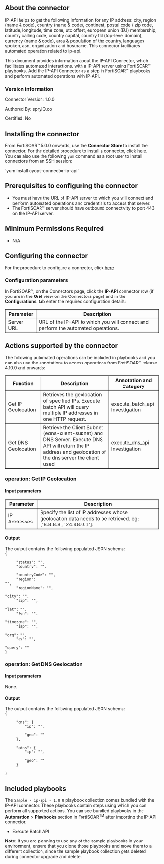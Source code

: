## About the connector
IP-API helps to get the following information for any IP address: city, region (name & code), country (name & code), continent, postal code / zip code, latitude, longitude, time zone,  utc offset, european union (EU) membership, country calling code, country capital, country tld (top-level domain), currency (name & code), area & population of the country, languages spoken, asn, organization and hostname. This connector facilitates automated operation related to ip-api.
<p>This document provides information about the IP-API Connector, which facilitates automated interactions, with a IP-API server using FortiSOAR&trade; playbooks. Add the IP-API Connector as a step in FortiSOAR&trade; playbooks and perform automated operations with IP-API.</p>

### Version information

Connector Version: 1.0.0


Authored By: spryIQ.co

Certified: No
## Installing the connector
<p>From FortiSOAR&trade; 5.0.0 onwards, use the <strong>Connector Store</strong> to install the connector. For the detailed procedure to install a connector, click <a href="https://docs.fortinet.com/document/fortisoar/0.0.0/installing-a-connector/1/installing-a-connector" target="_top">here</a>.<br>You can also use the following <code>yum</code> command as a root user to install connectors from an SSH session:</p>
`yum install cyops-connector-ip-api`

## Prerequisites to configuring the connector
- You must have the URL of IP-API server to which you will connect and perform automated operations and credentials to access that server.
- The FortiSOAR&trade; server should have outbound connectivity to port 443 on the IP-API server.

## Minimum Permissions Required
- N/A

## Configuring the connector
For the procedure to configure a connector, click [here](https://docs.fortinet.com/document/fortisoar/0.0.0/configuring-a-connector/1/configuring-a-connector)
### Configuration parameters
<p>In FortiSOAR&trade;, on the Connectors page, click the <strong>IP-API</strong> connector row (if you are in the <strong>Grid</strong> view on the Connectors page) and in the <strong>Configurations&nbsp;</strong> tab enter the required configuration details:&nbsp;</p>
<table border=1><thead><tr><th>Parameter<br></th><th>Description<br></th></tr></thead><tbody><tr><td>Server URL<br></td><td>URL of the IP-API to which you will connect and perform the automated operations.<br>
</tbody></table>

## Actions supported by the connector
The following automated operations can be included in playbooks and you can also use the annotations to access operations from FortiSOAR&trade; release 4.10.0 and onwards:
<table border=1><thead><tr><th>Function<br></th><th>Description<br></th><th>Annotation and Category<br></th></tr></thead><tbody><tr><td>Get IP Geolocation<br></td><td>Retrieves the geolocation of specified IPs. Execute batch API will query multiple IP addresses in one HTTP request.<br></td><td>execute_batch_api <br/>Investigation<br></td></tr>
<tr><td>Get DNS Geolocation<br></td><td>Retrieve the Client Subnet (edns-client-subnet) and DNS Server. Execute DNS API will return the IP address and geolocation of the dns server the client used<br></td><td>execute_dns_api <br/>Investigation<br></td></tr>
</tbody></table>

### operation: Get IP Geolocation
#### Input parameters
<table border=1><thead><tr><th>Parameter<br></th><th>Description<br></th></tr></thead><tbody><tr><td>IP Addresses<br></td><td>Specify the list of IP addresses whose geolocation data needs to be retrieved. eg: ['8.8.8.8', '24.48.0.1'].<br>
</td></tr></tbody></table>

#### Output
The output contains the following populated JSON schema:
<code><br>{
</code><code><br>&nbsp;&nbsp;&nbsp;&nbsp;    "status": "",
</code><code><br>&nbsp;&nbsp;&nbsp;&nbsp;    "country": "",
</code><code><br>&nbsp;&nbsp;&nbsp;&nbsp;    "countryCode": "",
</code><code><br>&nbsp;&nbsp;&nbsp;&nbsp;    "region": "",
</code><code><br>&nbsp;&nbsp;&nbsp;&nbsp;    "regionName": "",
</code><code><br>&nbsp;&nbsp;&nbsp;&nbsp;    "city": "",
</code><code><br>&nbsp;&nbsp;&nbsp;&nbsp;    "zip": "",
</code><code><br>&nbsp;&nbsp;&nbsp;&nbsp;    "lat": "",
</code><code><br>&nbsp;&nbsp;&nbsp;&nbsp;    "lon": "",
</code><code><br>&nbsp;&nbsp;&nbsp;&nbsp;    "timezone": "",
</code><code><br>&nbsp;&nbsp;&nbsp;&nbsp;    "isp": "",
</code><code><br>&nbsp;&nbsp;&nbsp;&nbsp;    "org": "",
</code><code><br>&nbsp;&nbsp;&nbsp;&nbsp;    "as": "",
</code><code><br>&nbsp;&nbsp;&nbsp;&nbsp;    "query": ""
</code><code><br>}</code>
### operation: Get DNS Geolocation
#### Input parameters
None.
#### Output
The output contains the following populated JSON schema:
<code><br>{
</code><code><br>&nbsp;&nbsp;&nbsp;&nbsp;    "dns": {
</code><code><br>&nbsp;&nbsp;&nbsp;&nbsp;&nbsp;&nbsp;&nbsp;&nbsp;        "ip": "",
</code><code><br>&nbsp;&nbsp;&nbsp;&nbsp;&nbsp;&nbsp;&nbsp;&nbsp;        "geo": ""
</code><code><br>&nbsp;&nbsp;&nbsp;&nbsp;    },
</code><code><br>&nbsp;&nbsp;&nbsp;&nbsp;    "edns": {
</code><code><br>&nbsp;&nbsp;&nbsp;&nbsp;&nbsp;&nbsp;&nbsp;&nbsp;        "ip": "",
</code><code><br>&nbsp;&nbsp;&nbsp;&nbsp;&nbsp;&nbsp;&nbsp;&nbsp;        "geo": ""
</code><code><br>&nbsp;&nbsp;&nbsp;&nbsp;    }
</code><code><br>}</code>
## Included playbooks
The `Sample - ip-api - 1.0.0` playbook collection comes bundled with the IP-API connector. These playbooks contain steps using which you can perform all supported actions. You can see bundled playbooks in the **Automation** > **Playbooks** section in FortiSOAR<sup>TM</sup> after importing the IP-API connector.

- Execute Batch API

**Note**: If you are planning to use any of the sample playbooks in your environment, ensure that you clone those playbooks and move them to a different collection, since the sample playbook collection gets deleted during connector upgrade and delete.
